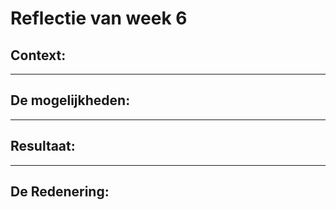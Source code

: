 # Reflectie van week 6

## Context:

___
## De mogelijkheden:

___
## Resultaat:

___
## De Redenering:

